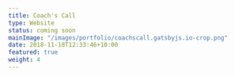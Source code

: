 ```yaml
---
title: Coach's Call
type: Website
status: coming soon
mainImage: "/images/portfolio/coachscall.gatsbyjs.io-crop.png"
date: 2018-11-18T12:33:46+10:00
featured: true
weight: 4
---
```

